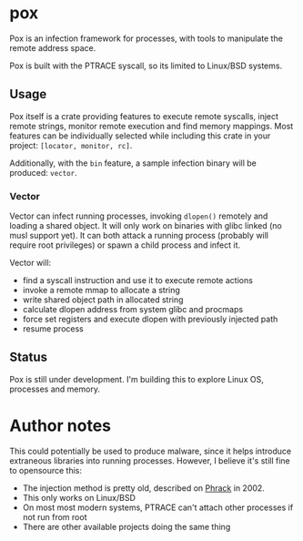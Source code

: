 # pox
Pox is an infection framework for processes, with tools to manipulate the remote address space.

Pox is built with the PTRACE syscall, so its limited to Linux/BSD systems.

## Usage
Pox itself is a crate providing features to execute remote syscalls, inject remote strings, monitor remote execution and find memory mappings.
Most features can be individually selected while including this crate in your project: `[locator, monitor, rc]`.

Additionally, with the `bin` feature, a sample infection binary will be produced: `vector`.

### Vector
Vector can infect running processes, invoking `dlopen()` remotely and loading a shared object.
It will only work on binaries with glibc linked (no musl support yet).
It can both attack a running process (probably will require root privileges) or spawn a child process and infect it.

Vector will:
 * find a syscall instruction and use it to execute remote actions
 * invoke a remote mmap to allocate a string
 * write shared object path in allocated string
 * calculate dlopen address from system glibc and procmaps
 * force set registers and execute dlopen with previously injected path
 * resume process

## Status
Pox is still under development. I'm building this to explore Linux OS, processes and memory.

# Author notes
This could potentially be used to produce malware, since it helps introduce extraneous libraries into running processes.
However, I believe it's still fine to opensource this:
 * The injection method is pretty old, described on [Phrack](http://phrack.org/issues/59/8.html) in 2002.
 * This only works on Linux/BSD
 * On most most modern systems, PTRACE can't attach other processes if not run from root
 * There are other available projects doing the same thing

